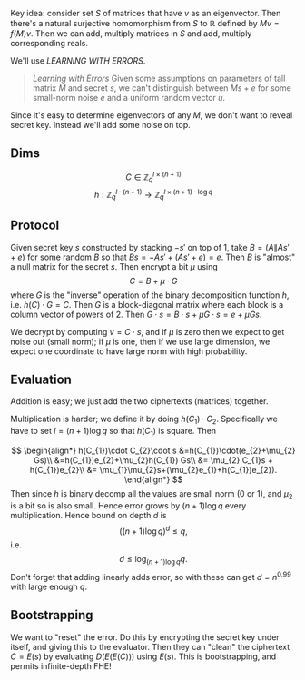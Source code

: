 Key idea: consider set $S$ of matrices that have $v$ as an eigenvector. Then there's a natural surjective homomorphism from $S$ to $\mathbb{R}$ defined by $Mv=f(M)v.$ Then we can add, multiply matrices in $S$ and add, multiply corresponding reals.

We'll use *LEARNING WITH ERRORS*.

> *Learning with Errors*
> Given some assumptions on parameters of tall matrix $M$ and secret $s,$ we can't distinguish between $Ms+e$ for some small-norm noise $e$ and a uniform random vector $u.$

Since it's easy to determine eigenvectors of any $M,$ we don't want to reveal secret key. Instead we'll add some noise on top.

## Dims
$$
C \in \mathbb{Z}_{q}^{l \times(n+1)}
$$
$$
h: \mathbb{Z}_{q}^{l \cdot(n+1)} \to \mathbb{Z}_{q}^{l \times(n+1)\cdot \log q}
$$

## Protocol
Given secret key $s$ constructed by stacking $-s'$ on top of $1,$ take $B = \left( A \| As'+e \right)$ for some random $B$ so that $Bs=-As'+(As'+e)=e.$ Then $B$ is "almost" a null matrix for the secret $s.$ Then encrypt a bit $\mu$ using
$$
C=B+\mu \cdot G
$$
where $G$ is the "inverse" operation of the binary decomposition function $h,$ i.e. $h(C)\cdot G=C.$ Then $G$ is a block-diagonal matrix where each block is a column vector of powers of $2.$ Then $G\cdot s=B\cdot s+\mu  G\cdot s=e+\mu Gs.$

We decrypt by computing $v=C\cdot s,$ and if $\mu$ is zero then we expect to get noise out (small norm); if $\mu$ is one, then if we use large dimension, we expect one coordinate to have large norm with high probability.
## Evaluation
Addition is easy; we just add the two ciphertexts (matrices) together.

Multiplication is harder; we define it by doing $h(C_{1})\cdot C_{2}.$ Specifically we have to set $l=(n+1)\log q$ so that $h(C_{1})$ is square. Then

$$
\begin{align*}
h(C_{1})\cdot C_{2}\cdot s
&=h(C_{1})\cdot(e_{2}+\mu_{2} Gs)\\
&=h(C_{1})e_{2}+\mu_{2}h(C_{1}) Gs\\
&= \mu_{2} C_{1}s + h(C_{1})e_{2}\\
&= \mu_{1}\mu_{2}s+(\mu_{2}e_{1}+h(C_{1})e_{2}).
\end{align*}
$$
Then since $h$ is binary decomp all the values are small norm (0 or 1), and $\mu_{2}$ is a bit so is also small. Hence error grows by $(n+1)\log q$ every multiplication. Hence bound on depth $d$ is
$$
((n+1)\log q)^{d}\leq q,
$$
i.e.
$$
d \leq \log_{(n+1)\log q}q.
$$
Don't forget that adding linearly adds error, so with these can get $d=n^{0.99}$ with large enough $q.$
## Bootstrapping
We want to "reset" the error. Do this by encrypting the secret key under itself, and giving this to the evaluator. Then they can "clean" the ciphertext $C=E(s)$ by evaluating $D(E(E(C)))$ using $E(s).$ This is bootstrapping, and permits infinite-depth FHE!